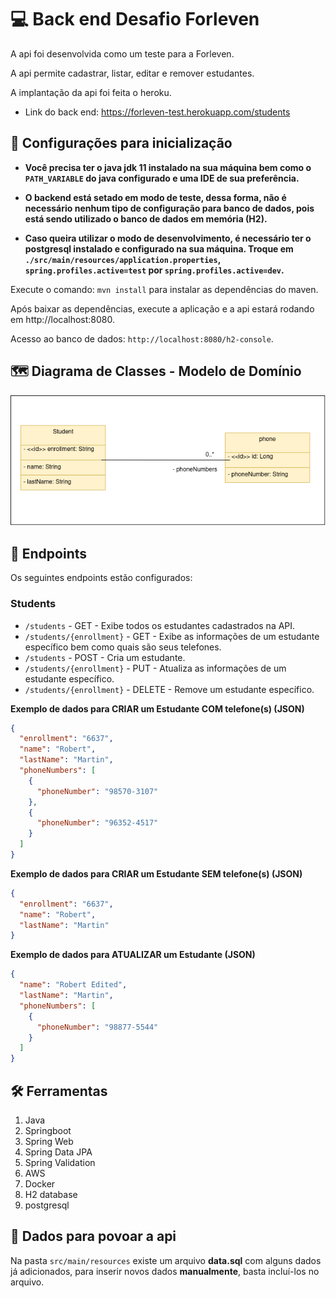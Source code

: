 # 💻 Back end Desafio Forleven

A api foi desenvolvida como um teste para a Forleven. 

A api permite cadastrar, listar, editar e remover estudantes. 

A implantação da api foi feita o heroku.

- Link do back end: https://forleven-test.herokuapp.com/students

## 🔌 Configurações para inicialização
- **Você precisa ter o java jdk 11 instalado na sua máquina bem como o `PATH_VARIABLE` do
java configurado e uma IDE de sua preferência.**

- **O backend está setado em modo de teste, dessa forma, não é necessário nenhum tipo de
configuração para banco de dados, pois está sendo utilizado o banco de dados em memória (H2).**

- **Caso queira utilizar o modo de desenvolvimento, é necessário ter o postgresql instalado e
configurado na sua máquina. Troque em `./src/main/resources/application.properties`, `spring.profiles.active=test` por `spring.profiles.active=dev`.**

Execute o comando: `mvn install` para instalar as dependências do maven.

Após baixar as dependências, execute a aplicação e a api estará rodando em http://localhost:8080.

Acesso ao banco de dados: `http://localhost:8080/h2-console`.

## 🗺️ Diagrama de Classes - Modelo de Domínio

![diagrama](images/diagrama.png)

## 📌 Endpoints

Os seguintes endpoints estão configurados:

### Students

- `/students` - GET - Exibe todos os estudantes cadastrados na API.
- `/students/{enrollment}` - GET - Exibe as informações de um estudante específico bem como quais são seus telefones.
- `/students` - POST - Cria um estudante.
- `/students/{enrollment}` - PUT - Atualiza as informações de um estudante específico.
- `/students/{enrollment}` - DELETE - Remove um estudante específico.

**Exemplo de dados para CRIAR um Estudante COM telefone(s) (JSON)**

```json
{
  "enrollment": "6637",
  "name": "Robert",
  "lastName": "Martin",
  "phoneNumbers": [
    {
      "phoneNumber": "98570-3107"
    },
    {
      "phoneNumber": "96352-4517"
    }
  ]
}
```

**Exemplo de dados para CRIAR um Estudante SEM telefone(s) (JSON)**

```json
{
  "enrollment": "6637",
  "name": "Robert",
  "lastName": "Martin"
}
```

**Exemplo de dados para ATUALIZAR um Estudante (JSON)**

```json
{
  "name": "Robert Edited",
  "lastName": "Martin",
  "phoneNumbers": [
    {
      "phoneNumber": "98877-5544"
    }
  ]
}
```

## 🛠️ Ferramentas

1. Java
2. Springboot
3. Spring Web   
4. Spring Data JPA
5. Spring Validation
6. AWS
7. Docker
8. H2 database
9. postgresql

## 💾 Dados para povoar a api

Na pasta `src/main/resources` existe um arquivo **data.sql** com alguns dados já adicionados, para
inserir novos dados **manualmente**, basta incluí-los no arquivo. 